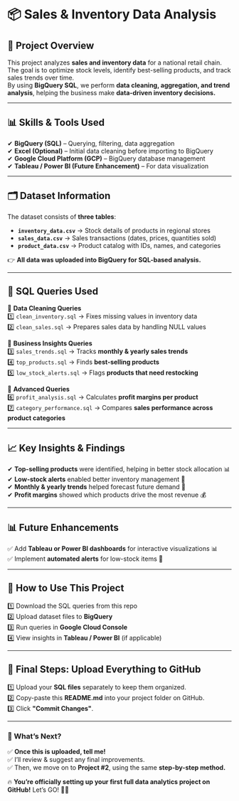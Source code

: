 # 📦 Sales & Inventory Data Analysis

## 🚀 Project Overview  
This project analyzes **sales and inventory data** for a national retail chain. The goal is to optimize stock levels, identify best-selling products, and track sales trends over time.  
By using **BigQuery SQL**, we perform **data cleaning, aggregation, and trend analysis**, helping the business make **data-driven inventory decisions.**  

---

## 📊 Skills & Tools Used  
✔ **BigQuery (SQL)** – Querying, filtering, data aggregation  
✔ **Excel (Optional)** – Initial data cleaning before importing to BigQuery  
✔ **Google Cloud Platform (GCP)** – BigQuery database management  
✔ **Tableau / Power BI (Future Enhancement)** – For data visualization  

---

## 🗂 Dataset Information  
The dataset consists of **three tables**:  
- **`inventory_data.csv`** → Stock details of products in regional stores  
- **`sales_data.csv`** → Sales transactions (dates, prices, quantities sold)  
- **`product_data.csv`** → Product catalog with IDs, names, and categories  

👉 **All data was uploaded into BigQuery for SQL-based analysis.**  

---

## 📜 SQL Queries Used  

📌 **Data Cleaning Queries**  
1️⃣ `clean_inventory.sql` → Fixes missing values in inventory data  
2️⃣ `clean_sales.sql` → Prepares sales data by handling NULL values  

📌 **Business Insights Queries**  
3️⃣ `sales_trends.sql` → Tracks **monthly & yearly sales trends**  
4️⃣ `top_products.sql` → Finds **best-selling products**  
5️⃣ `low_stock_alerts.sql` → Flags **products that need restocking**  

📌 **Advanced Queries**  
6️⃣ `profit_analysis.sql` → Calculates **profit margins per product**  
7️⃣ `category_performance.sql` → Compares **sales performance across product categories**  

---

## 📈 Key Insights & Findings  
✔ **Top-selling products** were identified, helping in better stock allocation 📊  
✔ **Low-stock alerts** enabled better inventory management 🔄  
✔ **Monthly & yearly trends** helped forecast future demand 📅  
✔ **Profit margins** showed which products drive the most revenue 💰  

---

## 📊 Future Enhancements  
✅ Add **Tableau or Power BI dashboards** for interactive visualizations 📊  
✅ Implement **automated alerts** for low-stock items 📩  

---

## 🔗 How to Use This Project  
1️⃣ Download the SQL queries from this repo  
2️⃣ Upload dataset files to **BigQuery**  
3️⃣ Run queries in **Google Cloud Console**  
4️⃣ View insights in **Tableau / Power BI** (if applicable)  

---

## 📌 Final Steps: Upload Everything to GitHub  
1️⃣ Upload your **SQL files** separately to keep them organized.  
2️⃣ Copy-paste this **README.md** into your project folder on GitHub.  
3️⃣ Click **"Commit Changes"**.  

---

### 🚀 What’s Next?  
✅ **Once this is uploaded, tell me!**  
✅ I’ll review & suggest any final improvements.  
✅ Then, we move on to **Project #2**, using the same **step-by-step method.**  

🔥 **You’re officially setting up your first full data analytics project on GitHub!** Let’s GO! 🚀💪  
